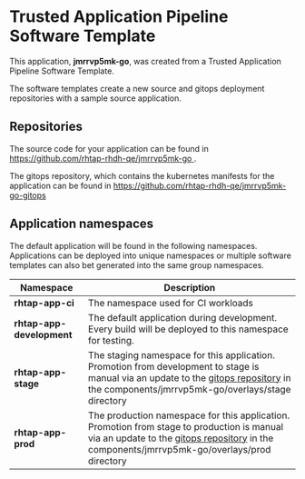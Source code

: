 # Trusted Application Pipeline Software Template

This application, **jmrrvp5mk-go**, was created from a Trusted Application Pipeline Software Template.

The software templates create a new source and gitops deployment repositories with a sample source application. 

## Repositories

The source code for your application can be found in [https://github.com/rhtap-rhdh-qe/jmrrvp5mk-go ](https://github.com/rhtap-rhdh-qe/jmrrvp5mk-go ).
 
The gitops repository, which contains the kubernetes manifests for the application can be found in 
[https://github.com/rhtap-rhdh-qe/jmrrvp5mk-go-gitops ](https://github.com/rhtap-rhdh-qe/jmrrvp5mk-go-gitops ) 

## Application namespaces 

The default application will be found in the following namespaces. Applications can be deployed into unique namespaces or multiple software templates can also bet generated into the same group namespaces.  

|  Namespace   |  Description   |  
| -------- | -------- |
| **rhtap-app-ci** | The namespace used for CI workloads |
| **rhtap-app-development** | The default application during development. Every build will be deployed to this namespace for testing. |
| **rhtap-app-stage** | The staging namespace for this application. Promotion from development to stage is manual via an update to the [gitops repository](https://github.com/rhtap-rhdh-qe/jmrrvp5mk-go-gitops ) in the components/jmrrvp5mk-go/overlays/stage directory |
| **rhtap-app-prod** | The production namespace for this application. Promotion from stage to production is manual via an update to the [gitops repository](https://github.com/rhtap-rhdh-qe/jmrrvp5mk-go-gitops ) in the components/jmrrvp5mk-go/overlays/prod directory |